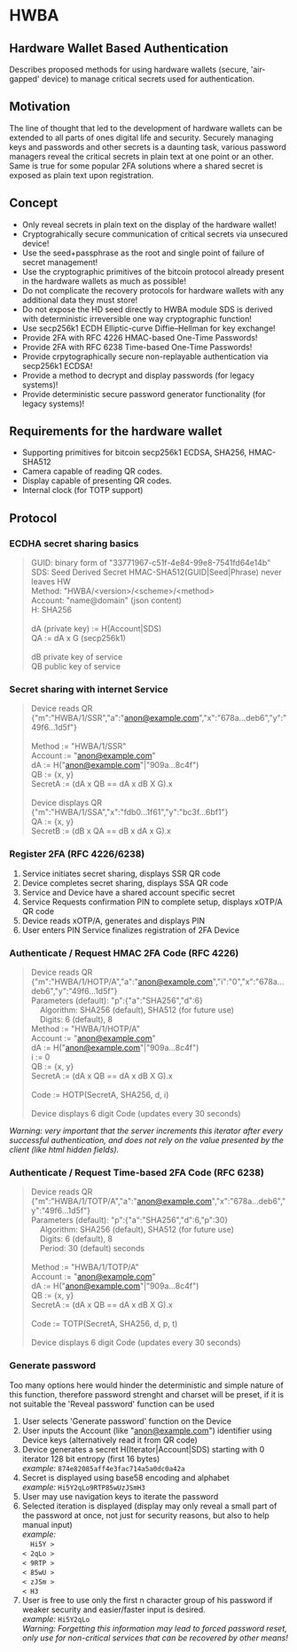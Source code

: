 # HWBA
## Hardware Wallet Based Authentication

Describes proposed methods for using hardware wallets (secure, 'air-gapped' device) to manage critical secrets used for authentication.

## Motivation

The line of thought that led to the development of hardware wallets can be extended to all parts of ones digital life and security. Securely managing keys and passwords and other secrets is a daunting task, various password managers reveal the critical secrets in plain text at one point or an other. Same is true for some popular 2FA solutions where a shared secret is exposed as plain text upon registration.

## Concept

* Only reveal secrets in plain text on the display of the hardware wallet!
* Cryptograhically secure communication of critical secrets via unsecured device!
* Use the seed+passphrase as the root and single point of failure of secret management!
* Use the cryptographic primitives of the bitcoin protocol already present in the hardware wallets as much as possible!
* Do not complicate the recovery protocols for hardware wallets with any additional data they must store!
* Do not expose the HD seed directly to HWBA module SDS is derived with deterministic irreversible one way cryptographic function!
* Use secp256k1 ECDH Elliptic-curve Diffie–Hellman for key exchange!
* Provide 2FA with RFC 4226 HMAC-based One-Time Passwords!
* Provide 2FA with RFC 6238 Time-based One-Time Passwords!
* Provide crpytographically secure non-replayable authentication via secp256k1 ECDSA!
* Provide a method to decrypt and display passwords (for legacy systems)!
* Provide deterministic secure password generator functionality (for legacy systems)!

## Requirements for the hardware wallet

* Supporting primitives for bitcoin secp256k1 ECDSA, SHA256, HMAC-SHA512
* Camera capable of reading QR codes.
* Display capable of presenting QR codes.
* Internal clock (for TOTP support)

## Protocol
### ECDHA secret sharing basics
> GUID: binary form of "33771967-c51f-4e84-99e8-7541fd64e14b" \
> SDS: Seed Derived Secret HMAC-SHA512(GUID|Seed|Phrase) never leaves HW \
> Method: "HWBA/\<version\>/\<scheme\>/\<method\> \
> Account: "name@domain" (json content) \
> H: SHA256 \
> \
> dA (private key) := H(Account|SDS) \
> QA := dA x G (secp256k1) \
> \
> dB private key of service \
> QB public key of service

### Secret sharing with internet Service
> Device reads QR {"m":"HWBA/1/SSR","a":"anon@example.com","x":"678a...deb6","y":"49f6...1d5f"} \
> \
> Method := "HWBA/1/SSR" \
> Account := "anon@example.com" \
> dA := H("anon@example.com"|"909a...8c4f") \
> QB := {x, y} \
> SecretA := (dA x QB == dA x dB X G).x \
> \
> Device displays QR {"m":"HWBA/1/SSA","x":"fdb0...1f61","y":"bc3f...6bf1"} \
> QA := {x, y} \
> SecretB := (dB x QA == dB x dA x G).x

### Register 2FA (RFC 4226/6238)
1. Service initiates secret sharing, displays SSR QR code
2. Device completes secret sharing, displays SSA QR code
3. Service and Device have a shared account specific secret
4. Service Requests confirmation PIN to complete setup, displays xOTP/A QR code
5. Device reads xOTP/A, generates and displays PIN
6. User enters PIN Service finalizes registration of 2FA Device

### Authenticate / Request HMAC 2FA Code (RFC 4226)
> Device reads QR {"m":"HWBA/1/HOTP/A","a":"anon@example.com","i":"0","x":"678a...deb6","y":"49f6...1d5f"} \
> Parameters (default): "p":{"a":"SHA256","d":6} \
> &nbsp;&nbsp;&nbsp;&nbsp;Algorithm: SHA256 (default), SHA512 (for future use) \
> &nbsp;&nbsp;&nbsp;&nbsp;Digits: 6 (default), 8
> \
> Method := "HWBA/1/HOTP/A" \
> Account := "anon@example.com" \
> dA := H("anon@example.com"|"909a...8c4f") \
> i := 0 \
> QB := {x, y} \
> SecretA := (dA x QB == dA x dB X G).x \
> \
> Code := HOTP(SecretA, SHA256, d, i) \
> \
> Device displays 6 digit Code (updates every 30 seconds)

*Warning: very important that the server increments this iterator after every successful authentication, and does not rely on the value presented by the client (like html hidden fields).*

### Authenticate / Request Time-based 2FA Code (RFC 6238)
> Device reads QR {"m":"HWBA/1/TOTP/A","a":"anon@example.com","x":"678a...deb6","y":"49f6...1d5f"} \
> Parameters (default): "p":{"a":"SHA256","d":6,"p":30} \
> &nbsp;&nbsp;&nbsp;&nbsp;Algorithm: SHA256 (default), SHA512 (for future use) \
> &nbsp;&nbsp;&nbsp;&nbsp;Digits: 6 (default), 8 \
> &nbsp;&nbsp;&nbsp;&nbsp;Period:	30 (default) seconds \
> \
> Method := "HWBA/1/TOTP/A" \
> Account := "anon@example.com" \
> dA := H("anon@example.com"|"909a...8c4f") \
> QB := {x, y} \
> SecretA := (dA x QB == dA x dB X G).x \
> \
> Code := TOTP(SecretA, SHA256, d, p, t) \
> \
> Device displays 6 digit Code (updates every 30 seconds)

### Generate password
Too many options here would hinder the deterministic and simple nature of this function, therefore password strenght and charset will be preset, if it is not suitable the 'Reveal password' function can be used
1. User selects 'Generate password' function on the Device
2. User inputs the Account (like "anon@example.com") identifier using Device keys (alternatively read it from QR code)
3. Device generates a secret H(Iterator|Account|SDS) starting with 0 iterator 128 bit entropy (first 16 bytes) \
	*example:* <code>874e82085aff4e3fac714a5a0dc0a42a</code>
4. Secret is displayed using base58 encoding and alphabet \
	*example:* <code>Hi5Y2qLo9RTP85wUzJSmH3</code>
4. User may use navigation keys to iterate the password
5. Selected iteration is displayed (display may only reveal a small part of the password at once, not just for security reasons, but also to help manual input) \
	*example:* \
	<code>&nbsp;&nbsp;Hi5Y ></code> \
	<code>< 2qLo ></code> \
	<code>< 9RTP ></code> \
	<code>< 85wU ></code> \
	<code>< zJSm ></code> \
	<code>< H3&nbsp;&nbsp;&nbsp;&nbsp;</code>
6. User is free to use only the first n character group of his password if weaker security and easier/faster input is desired. \
	*example:* <code>Hi5Y2qLo</code> \
	*Warning: Forgetting this information may lead to forced password reset, only use for non-critical services that can be recovered by other means!*

